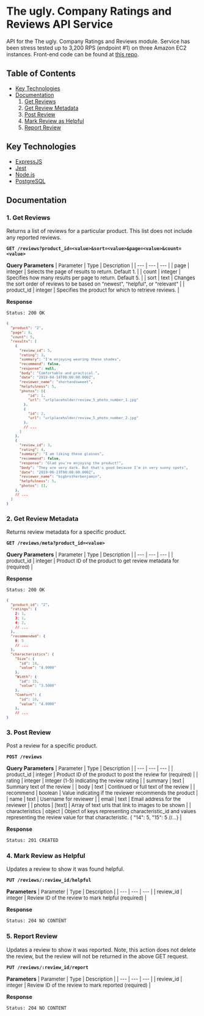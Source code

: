 # The ugly. Company Ratings and Reviews API Service
API for the The ugly. Company Ratings and Reviews module. Service has been stress tested up to 3,200 RPS (endpoint #1) on three Amazon EC2 instances. Front-end code can be found at [this repo](https://github.com/TheUglyCompany/e-commerce-website).

## Table of Contents
- [Key Technologies](#key-technologies)
- [Documentation](#testing)
  1. [Get Reviews](#1-get-reviews)
  1. [Get Review Metadata](#2-get-review-metadata)
  1. [Post Review](#3-post-review)
  1. [Mark Review as Helpful](#4-mark-review-as-helpful)
  1. [Report Review](#5-report-review)

## Key Technologies
- [ExpressJS](https://www.npmjs.com/package/express)
- [Jest](https://www.npmjs.com/package/jest)
- [Node.js](https://nodejs.org)
- [PostgreSQL](https://www.postgresql.org/)
## Documentation
### **1. Get Reviews**

Returns a list of reviews for a particular product. This list does not include any reported reviews.

**`GET /reviews?product_id=<value>&sort=<value>&page=<value>&count=<value>`**

**Query Parameters**
<font size="2">
| Parameter | Type   | Description                    |
| ---       | ---    | ---                            |
| page  | integer | Selects the page of results to return. Default 1. |
| count  | integer | Specifies how many results per page to return. Default 5. |
| sort  | text | Changes the sort order of reviews to be based on "newest", "helpful", or "relevant" |
| product_id  | integer | Specifies the product for which to retrieve reviews. |
</font>

**Response**

`Status: 200 OK`
<font size="1">
```json
{
  "product": "2",
  "page": 0,
  "count": 5,
  "results": [
    {
      "review_id": 5,
      "rating": 3,
      "summary": "I'm enjoying wearing these shades",
      "recommend": false,
      "response": null,
      "body": "Comfortable and practical.",
      "date": "2019-04-14T00:00:00.000Z",
      "reviewer_name": "shortandsweeet",
      "helpfulness": 5,
      "photos": [{
          "id": 1,
          "url": "urlplaceholder/review_5_photo_number_1.jpg"
        },
        {
          "id": 2,
          "url": "urlplaceholder/review_5_photo_number_2.jpg"
        },
        // ...
      ]
    },
    {
      "review_id": 3,
      "rating": 4,
      "summary": "I am liking these glasses",
      "recommend": false,
      "response": "Glad you're enjoying the product!",
      "body": "They are very dark. But that's good because I'm in very sunny spots",
      "date": "2019-06-23T00:00:00.000Z",
      "reviewer_name": "bigbrotherbenjamin",
      "helpfulness": 5,
      "photos": [],
    },
    // ...
  ]
}
```
</font>

### **2. Get Review Metadata**

Returns review metadata for a specific product.

**`GET /reviews/meta?product_id=<value>`**

**Query Parameters**
<font size="2">
| Parameter | Type   | Description                    |
| ---       | ---    | ---                            |
| product_id  | integer | Product ID of the product to get review metadata for (required) |
</font>

**Response**

`Status: 200 OK`
<font size="1">
```json
{
  "product_id": "2",
  "ratings": {
    2: 1,
    3: 1,
    4: 2,
    // ...
  },
  "recommended": {
    0: 5
    // ...
  },
  "characteristics": {
    "Size": {
      "id": 14,
      "value": "4.0000"
    },
    "Width": {
      "id": 15,
      "value": "3.5000"
    },
    "Comfort": {
      "id": 16,
      "value": "4.0000"
    },
    // ...
}
```
</font>

### **3. Post Review**

Post a review for a specific product.

**`POST /reviews`**

**Query Parameters**
<font size="2">
| Parameter | Type   | Description                    |
| ---       | ---    | ---                            |
| product_id  | integer | Product ID of the product to post the review for (required) |
| rating | integer | 	Integer (1-5) indicating the review rating |
| summary | text | Summary text of the review |
| body | text | Continued or full text of the review |
| recommend | boolean | Value indicating if the reviewer recommends the product |
| name | text | Username for reviewer |
| email | text | Email address for the reviewer |
| photos | [text] | Array of text urls that link to images to be shown |
| characteristics | object | Object of keys representing characteristic_id and values representing the review value for that characteristic. { "14": 5, "15": 5 //...} |

</font>

**Response**

`Status: 201 CREATED`

### **4. Mark Review as Helpful**

Updates a review to show it was found helpful.

**`PUT /reviews/:review_id/helpful`**

**Parameters**
<font size="2">
| Parameter | Type   | Description                    |
| ---       | ---    | ---                            |
| review_id  | integer | Review ID of the review to mark helpful (required) |
</font>

**Response**

`Status: 204 NO CONTENT`

### **5. Report Review**

Updates a review to show it was reported. Note, this action does not delete the review, but the review will not be returned in the above GET request.

**`PUT /reviews/:review_id/report`**

**Parameters**
<font size="2">
| Parameter | Type   | Description                    |
| ---       | ---    | ---                            |
| review_id  | integer | Review ID of the review to mark reported (required) |
</font>

**Response**

`Status: 204 NO CONTENT`